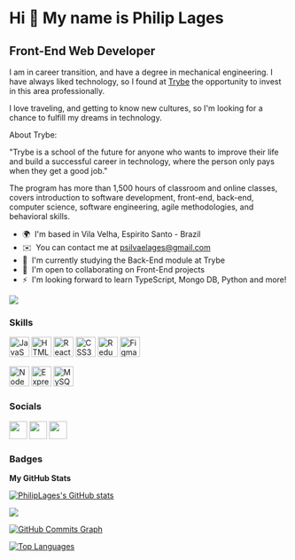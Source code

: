 Hi 👋 My name is Philip Lages
=============================

Front-End Web Developer
---------------------------

I am in career transition, and have a degree in mechanical engineering. I have always liked technology, so I found at [Trybe](https://www.betrybe.com/) the opportunity to invest in this area professionally. 

I love traveling, and getting to know new cultures, so I'm looking for a chance to fulfill my dreams in technology.

About Trybe:

"Trybe is a school of the future for anyone who wants to improve their life and build a successful career in technology, where the person only pays when they get a good job."

The program has more than 1,500 hours of classroom and online classes, covers introduction to software development, front-end, back-end, computer science, software engineering, agile methodologies, and behavioral skills.

* 🌍  I'm based in Vila Velha, Espirito Santo - Brazil
* ✉️  You can contact me at [psilvaelages@gmail.com](mailto:psilvaelages@gmail.com)
* 🧠  I'm currently studying the Back-End module at Trybe
* 🤝  I'm open to collaborating on Front-End projects
* ⚡  I'm looking forward to learn TypeScript, Mongo DB, Python and more!

![](https://komarev.com/ghpvc/?username=PhilipLages&style=for-the-badge)

### Skills

<p align="left">
<a href="https://developer.mozilla.org/en-US/docs/Web/JavaScript" target="_blank" rel="noreferrer"><img src="https://raw.githubusercontent.com/danielcranney/readme-generator/main/public/icons/skills/javascript-colored.svg" width="36" height="36" alt="JavaScript" /></a>
<a href="https://developer.mozilla.org/en-US/docs/Glossary/HTML5" target="_blank" rel="noreferrer"><img src="https://raw.githubusercontent.com/danielcranney/readme-generator/main/public/icons/skills/html5-colored.svg" width="36" height="36" alt="HTML5" /></a>
<a href="https://reactjs.org/" target="_blank" rel="noreferrer"><img src="https://raw.githubusercontent.com/danielcranney/readme-generator/main/public/icons/skills/react-colored.svg" width="36" height="36" alt="React" /></a>
<a href="https://www.w3.org/TR/CSS/#css" target="_blank" rel="noreferrer"><img src="https://raw.githubusercontent.com/danielcranney/readme-generator/main/public/icons/skills/css3-colored.svg" width="36" height="36" alt="CSS3" /></a>
<a href="https://redux.js.org/" target="_blank" rel="noreferrer"><img src="https://raw.githubusercontent.com/danielcranney/readme-generator/main/public/icons/skills/redux-colored.svg" width="36" height="36" alt="Redux" /></a>
<a href="https://www.figma.com/" target="_blank" rel="noreferrer"><img src="https://raw.githubusercontent.com/danielcranney/readme-generator/main/public/icons/skills/figma-colored.svg" width="36" height="36" alt="Figma" /></a>
<p align="left">
<a href="https://nodejs.org/en/" target="_blank" rel="noreferrer"><img src="https://raw.githubusercontent.com/danielcranney/readme-generator/main/public/icons/skills/nodejs-colored.svg" width="36" height="36" alt="NodeJS" /></a>
<a href="https://expressjs.com/" target="_blank" rel="noreferrer"><img src="https://raw.githubusercontent.com/danielcranney/readme-generator/main/public/icons/skills/express-colored-dark.svg" width="36" height="36" alt="Express" /></a>
<a href="https://www.mysql.com/" target="_blank" rel="noreferrer"><img src="https://raw.githubusercontent.com/danielcranney/readme-generator/main/public/icons/skills/mysql-colored.svg" width="36" height="36" alt="MySQL" /></a>
</p>
</p>


### Socials

<p align="left"><a href="http://www.instagram.com/philiplages" target="_blank" rel="noreferrer"><img src="https://raw.githubusercontent.com/danielcranney/readme-generator/main/public/icons/socials/instagram.svg" width="32" height="32" /></a> <a href="https://www.linkedin.com/in/philiplages/" target="_blank" rel="noreferrer"><img src="https://raw.githubusercontent.com/danielcranney/readme-generator/main/public/icons/socials/linkedin.svg" width="32" height="32" /></a> <a href="https://www.stackoverflow.com/users/19183766/philip-lages" target="_blank" rel="noreferrer"><img src="https://raw.githubusercontent.com/danielcranney/readme-generator/main/public/icons/socials/stackoverflow.svg" width="32" height="32" /></a> </p>

### Badges

<b>My GitHub Stats</b>

<a href="http://www.github.com/PhilipLages"><img src="https://github-readme-stats.vercel.app/api?username=PhilipLages&show_icons=true&hide=&count_private=true&title_color=0891b2&text_color=ffffff&icon_color=0891b2&bg_color=1c1917&hide_border=true&show_icons=true" alt="PhilipLages's GitHub stats" /></a>

<a href="http://www.github.com/PhilipLages"><img src="https://github-readme-streak-stats.herokuapp.com/?user=PhilipLages&stroke=ffffff&background=1c1917&ring=0891b2&fire=0891b2&currStreakNum=ffffff&currStreakLabel=0891b2&sideNums=ffffff&sideLabels=ffffff&dates=ffffff&hide_border=true" /></a>

<a href="http://www.github.com/PhilipLages"><img src="https://activity-graph.herokuapp.com/graph?username=PhilipLages&bg_color=1c1917&color=ffffff&line=0891b2&point=ffffff&area_color=1c1917&area=true&hide_border=true&custom_title=GitHub%20Commits%20Graph" alt="GitHub Commits Graph" /></a>

<a href="https://github.com/PhilipLages" align="left"><img src="https://github-readme-stats.vercel.app/api/top-langs/?username=PhilipLages&langs_count=10&title_color=0891b2&text_color=ffffff&icon_color=0891b2&bg_color=1c1917&hide_border=true&locale=en&custom_title=Top%20%Languages" alt="Top Languages" /></a>
